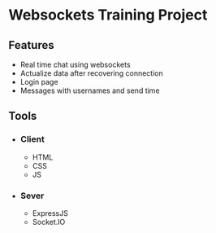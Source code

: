 # Websockets Training Project

## Features

-   Real time chat using websockets
-   Actualize data after recovering connection
-   Login page
-   Messages with usernames and send time

## Tools

-   ### Client

    -   HTML
    -   CSS
    -   JS

-   ### Sever

    -   ExpressJS
    -   Socket\.IO
